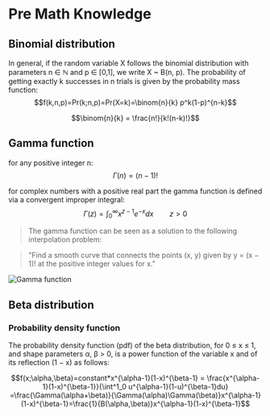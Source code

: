 # Pre Math Knowledge

## Binomial distribution
In general, if the random variable X follows the binomial distribution with parameters n ∈ ℕ and p ∈ [0,1], we write X ~ B(n, p). The probability of getting exactly k successes in n trials is given by the probability mass function:
$$f(k,n,p)=Pr(k;n,p)=Pr(X=k)=\binom{n}{k} p^k(1-p)^{n-k}$$

$$\binom{n}{k} = \frac{n!}{k!(n-k)!}$$

## Gamma function
for any positive integer n:
$$\Gamma(n)=(n-1)!$$

for complex numbers with a positive real part the gamma function is defined via a convergent improper integral:
$$\Gamma(z) = \int_{0}^{\infty}x^{z-1}e^{-x}dx\qquad z > 0$$

> The gamma function can be seen as a solution to the following interpolation problem:

> "Find a smooth curve that connects the points (x, y) given by y = (x − 1)! at the positive integer values for x."

![Gamma function](https://upload.wikimedia.org/wikipedia/commons/thumb/b/b9/Factorial_Interpolation.svg/1920px-Factorial_Interpolation.svg.png)

## Beta distribution

### Probability density function
The probability density function (pdf) of the beta distribution, for 0 ≤ x ≤ 1, and shape parameters α, β > 0, is a power function of the variable x and of its reflection (1 − x) as follows:

$$f(x;\alpha,\beta)=constant*x^{\alpha-1}(1-x)^{\beta-1} = \frac{x^{\alpha-1}(1-x)^{\beta-1}}{\int^1_0 u^{\alpha-1}(1-u)^{\beta-1}du} =\frac{\Gamma(\alpha+\beta)}{\Gamma(\alpha)\Gamma(\beta)}x^{\alpha-1}(1-x)^{\beta-1}=\frac{1}{B(\alpha,\beta)}x^{\alpha-1}(1-x)^{\beta-1}$$